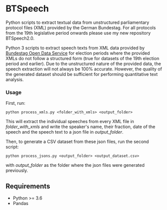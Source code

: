 # BTSpeech
Python scripts to extract textual data from unstructured parliamentary protocol files (XML) provided by the German Bundestag. For all protocols from the 19th legislative period onwards please use my new repository BTSpeech2.0.

Python 3 scripts to extract speech texts from XML data provided by [Bundestag Open Data Service](https://www.bundestag.de/services/opendata "Bundestag Open Data") for election periods where the provided XMLs do not follow a structured form (true for datasets of the 19th election period and earlier). Due to the unstructured nature of the provided data, the speech extraction will not always be 100% accurate. However, the quality of the generated dataset should be sufficient for performing quantitative text analysis.

### Usage
First, run:
```
python process_xmls.py <folder_with_xmls> <output_folder>
```
This will extract the individual speeches from every XML file in *folder_with_xmls* and write the speaker's name, their fraction, date of the speech and the speech text to a json file in *output_folder*.

Then, to generate a CSV dataset from these json files, run the second script:
```
python process_jsons.py <output_folder> <output_dataset.csv>
```
with *output_folder* as the folder where the json files were generated previously.

## Requirements
- Python >= 3.6
- Pandas
